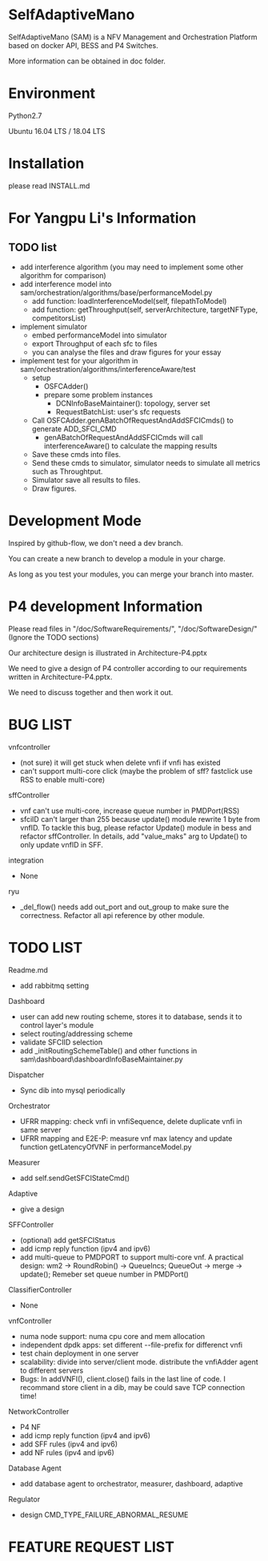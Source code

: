 # SelfAdaptiveMano

SelfAdaptiveMano (SAM) is a NFV Management and Orchestration Platform based on docker API, BESS and P4 Switches.

More information can be obtained in doc folder.

# Environment

Python2.7

Ubuntu 16.04 LTS / 18.04 LTS

# Installation
please read INSTALL.md

# For Yangpu Li's Information
## TODO list
* add interference algorithm (you may need to implement some other algorithm for comparison)
* add interference model into sam/orchestration/algorithms/base/performanceModel.py
    * add function: loadInterferenceModel(self, filepathToModel)
    * add function: getThroughput(self, serverArchitecture, targetNFType, competitorsList)
* implement simulator
    * embed performanceModel into simulator
    * export Throughput of each sfc to files
    * you can analyse the files and draw figures for your essay
* implement test for your algorithm in sam/orchestration/algorithms/interferenceAware/test
    * setup 
        * OSFCAdder()
        * prepare some problem instances
            * DCNInfoBaseMaintainer(): topology, server set
            * RequestBatchList: user's sfc requests
    * Call OSFCAdder.genABatchOfRequestAndAddSFCICmds() to generate ADD_SFCI_CMD
        * genABatchOfRequestAndAddSFCICmds will call interferenceAware() to calculate the mapping results
    * Save these cmds into files.
    * Send these cmds to simulator, simulator needs to simulate all metrics such as Throughtput.
    * Simulator save all results to files.
    * Draw figures.

# Development Mode
Inspired by github-flow, we don't need a dev branch.

You can create a new branch to develop a module in your charge.

As long as you test your modules, you can merge your branch into master.

# P4 development Information

Please read files in "/doc/SoftwareRequirements/", "/doc/SoftwareDesign/" (Ignore the TODO sections)

Our architecture design is illustrated in Architecture-P4.pptx

We need to give a design of P4 controller according to our requirements written in Architecture-P4.pptx.

We need to discuss together and then work it out.

# BUG LIST

vnfcontroller
* (not sure) it will get stuck when delete vnfi if vnfi has existed
* can't support multi-core click (maybe the problem of sff? fastclick use RSS to enable multi-core)

sffController
* vnf can't use multi-core, increase queue number in PMDPort(RSS)
* sfciID can't larger than 255 because update() module rewrite 1 byte from vnfID.
To tackle this bug, please refactor Update() module in bess and refactor sffController.
In details, add "value_maks" arg to Update() to only update vnfID in SFF. 

integration
* None

ryu
* _del_flow() needs add out_port and out_group to make sure the correctness. Refactor all api reference by other module.

# TODO LIST

Readme.md
* add rabbitmq setting

<!-- Base
* add routing/addressing scheme name to sfci's attributes -->

Dashboard
<!-- * give requirements -->
* user can add new routing scheme, stores it to database, sends it to control layer's module
* select routing/addressing scheme
* validate SFCIID selection
* add _initRoutingSchemeTable() and other functions in sam\dashboard\dashboardInfoBaseMaintainer.py

Dispatcher
* Sync dib into mysql periodically

Orchestrator
* UFRR mapping: check vnfi in vnfiSequence, delete duplicate vnfi in same server
* UFRR mapping and E2E-P: measure vnf max latency and update function getLatencyOfVNF in performanceModel.py

Measurer
* add self.sendGetSFCIStateCmd()

Adaptive
* give a design

SFFController
* (optional) add getSFCIStatus
* add icmp reply function (ipv4 and ipv6)
* add multi-queue to PMDPORT to support multi-core vnf.
A practical design:
    wm2 -> RoundRobin() -> QueueIncs;
    QueueOut -> merge -> update();
Remeber set queue number in PMDPort()

ClassifierController
* None

vnfController
* numa node support: numa cpu core and mem allocation
* independent dpdk apps: set different --file-prefix for differenct vnfi
* test chain deployment in one server
* scalability: divide into server/client mode. distribute the vnfiAdder agent to different servers
* Bugs: In addVNFI(), client.close() fails in the last line of code. I recommand store client in a dib, may be could save TCP connection time!

NetworkController
* P4 NF
* add icmp reply function (ipv4 and ipv6)
* add SFF rules (ipv4 and ipv6)
* add NF rules (ipv4 and ipv6)

Database Agent
* add database agent to orchestrator, measurer, dashboard, adaptive

Regulator
* design CMD_TYPE_FAILURE_ABNORMAL_RESUME

# FEATURE REQUEST LIST
